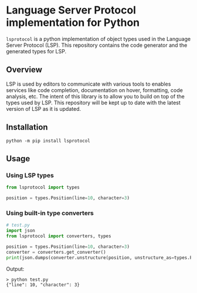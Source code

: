 # Language Server Protocol implementation for Python

`lsprotocol` is a python implementation of object types used in the Language Server Protocol (LSP). This repository contains the code generator and the generated types for LSP.

## Overview

LSP is used by editors to communicate with various tools to enables services like code completion, documentation on hover, formatting, code analysis, etc. The intent of this library is to allow you to build on top of the types used by LSP. This repository will be kept up to date with the latest version of LSP as it is updated.

## Installation

`python -m pip install lsprotocol`

## Usage

### Using LSP types

```python
from lsprotocol import types

position = types.Position(line=10, character=3)
```

### Using built-in type converters

```python
# test.py
import json
from lsprotocol import converters, types

position = types.Position(line=10, character=3)
converter = converters.get_converter()
print(json.dumps(converter.unstructure(position, unstructure_as=types.Position)))
```

Output:

```console
> python test.py
{"line": 10, "character": 3}
```
